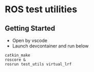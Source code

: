 # ROS test utilities 

## Getting Started

- Open by vscode
- Launch devcontainer and run below

```
catkin_make
roscore &
rosrun test_utils virtual_lrf
```
